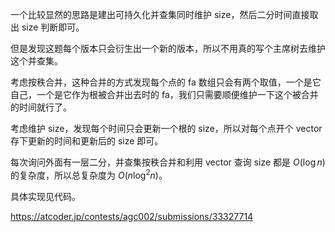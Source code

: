 一个比较显然的思路是建出可持久化并查集同时维护 size，然后二分时间直接取出 size 判断即可。

但是发现这题每个版本只会衍生出一个新的版本，所以不用真的写个主席树去维护这个并查集。

考虑按秩合并，这种合并的方式发现每个点的 fa 数组只会有两个取值，一个是它自己，一个是它作为根被合并出去时的 fa，我们只需要顺便维护一下这个被合并的时间就行了。

考虑维护 size，发现每个时间只会更新一个根的 size，所以对每个点开个 vector 存下更新的时间和更新后的 size 即可。

每次询问外面有一层二分，并查集按秩合并和利用 vector 查询 size 都是 $O(\log n)$ 的复杂度，所以总复杂度为 $O(n\log^2n)$。

具体实现见代码。

https://atcoder.jp/contests/agc002/submissions/33327714